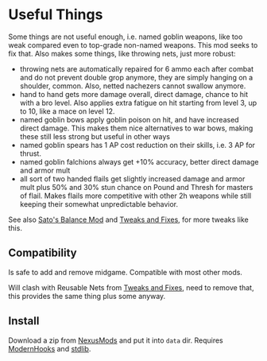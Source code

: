 # Useful Things

Some things are not useful enough, i.e. named goblin weapons, like too weak compared even to top-grade non-named weapons. This mod seeks to fix that. Also makes some things, like throwing nets, just more robust:

- throwing nets are automatically repaired for 6 ammo each after combat and do not prevent double grop anymore, they are simply hanging on a shoulder, common. Also, netted nachezers cannot swallow anymore.
- hand to hand gets more damage overall, direct damage, chance to hit with a bro level. Also applies extra fatigue on hit starting from level 3, up to 10, like a mace on level 12.
- named goblin bows apply goblin poison on hit, and have increased direct damage. This makes them nice alternatives to war bows, making these still less strong but useful in other ways
- named goblin spears has 1 AP cost reduction on their skills, i.e. 3 AP for thrust.
- named goblin falchions always get +10% accuracy, better direct damage and armor mult
- all sort of two handed flails get slightly increased damage and armor mult plus 50% and 30% stun chance on Pound and Thresh for masters of flail. Makes flails more competitive with other 2h weapons while still keeping their somewhat unpredictable behavior.

See also [Sato's Balance Mod][sato-balance] and [Tweaks and Fixes][tnf], for more tweaks like this.


## Compatibility

Is safe to add and remove midgame. Compatible with most other mods.

Will clash with Reusable Nets from [Tweaks and Fixes][tnf], need to remove that, this provides the same thing plus some anyway.


## Install

Download a zip from [NexusMods][] and put it into `data` dir. Requires [ModernHooks][] and [stdlib][].


[NexusMods]: https://www.nexusmods.com/battlebrothers/mods/682
[modhooks]: https://www.nexusmods.com/battlebrothers/mods/42
[ModernHooks]: https://www.nexusmods.com/battlebrothers/mods/685
[stdlib]: https://www.nexusmods.com/battlebrothers/mods/676

[sato-balance]: https://github.com/jcsato/sato_balance_mod
[tnf]: https://www.nexusmods.com/battlebrothers/mods/69
